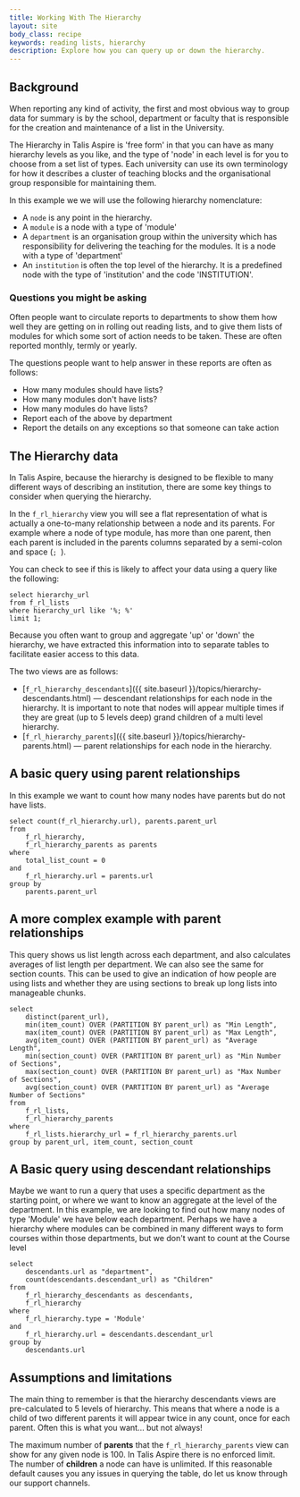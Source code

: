 ```yaml
---
title: Working With The Hierarchy
layout: site
body_class: recipe
keywords: reading lists, hierarchy
description: Explore how you can query up or down the hierarchy.
---
```


## Background
When reporting any kind of activity, the first and most obvious way to group data for summary is by the school, department or faculty that is responsible for the creation and maintenance of a list in the University.

The Hierarchy in Talis Aspire is 'free form' in that you can have as many hierarchy levels as you like, and the type of 'node' in each level is for you to choose from a set list of types.  Each university can use its own terminology for how it describes a cluster of teaching blocks and the organisational group responsible for maintaining them.

In this example we we will use the following hierarchy nomenclature:

- A `node` is any point in the hierarchy.
- A `module` is a node with a type of 'module'
- A `department` is an organisation group within the university which has responsibility for delivering the teaching for the modules. It is a node with a type of 'department'
- An `institution` is often the top level of the hierarchy. It is a predefined node with the type of 'institution' and the code 'INSTITUTION'.   

### Questions you might be asking

Often people want to circulate reports to departments to show them how well they are getting on in rolling out reading lists, and to give them lists of modules for which some sort of action needs to be taken. These are often reported monthly, termly or yearly.

The questions people want to help answer in these reports are often as follows:

- How many modules should have lists?
- How many modules don't have lists?
- How many modules do have lists?
- Report each of the above by department
- Report the details on any exceptions so that someone can take action

## The Hierarchy data

In Talis Aspire, because the hierarchy is designed to be flexible to many different ways of describing an institution, there are some key things to consider when querying the hierarchy.  

In the `f_rl_hierarchy` view you will see a flat representation of what is actually a one-to-many relationship between a node and its parents.  For example where a node of type module, has more than one parent, then each parent is included in the parents columns separated by a semi-colon and space (`; `).

You can check to see if this is likely to affect your data using a query like the following:

```redshift
select hierarchy_url 
from f_rl_lists 
where hierarchy_url like '%; %'
limit 1; 
```

Because you often want to group and aggregate 'up' or 'down' the hierarchy, we have extracted this information into to separate tables to facilitate easier access to this data.

The two views are as follows:

- [`f_rl_hierarchy_descendants`]({{ site.baseurl }}/topics/hierarchy-descendants.html) — descendant relationships for each node in the hierarchy. It is important to note that nodes will appear multiple times if they are great (up to 5 levels deep) grand children of a multi level hierarchy.
- [`f_rl_hierarchy_parents`]({{ site.baseurl }}/topics/hierarchy-parents.html) — parent relationships for each node in the hierarchy.

## A basic query using parent relationships

In this example we want to count how many nodes have parents but do not have lists.

```redshift
select count(f_rl_hierarchy.url), parents.parent_url
from
    f_rl_hierarchy,
    f_rl_hierarchy_parents as parents
where
    total_list_count = 0
and
    f_rl_hierarchy.url = parents.url
group by 
    parents.parent_url
```

## A more complex example with parent relationships

This query shows us list length across each department, and also calculates averages of list length per department. We can also see the same for section counts.  This can be used to give an indication of how people are using lists and whether they are using sections to break up long lists into manageable chunks.

```redshift
select 
    distinct(parent_url),
    min(item_count) OVER (PARTITION BY parent_url) as "Min Length", 
    max(item_count) OVER (PARTITION BY parent_url) as "Max Length", 
    avg(item_count) OVER (PARTITION BY parent_url) as "Average Length",
    min(section_count) OVER (PARTITION BY parent_url) as "Min Number of Sections",
    max(section_count) OVER (PARTITION BY parent_url) as "Max Number of Sections",
    avg(section_count) OVER (PARTITION BY parent_url) as "Average Number of Sections"
from 
    f_rl_lists, 
    f_rl_hierarchy_parents
where
    f_rl_lists.hierarchy_url = f_rl_hierarchy_parents.url
group by parent_url, item_count, section_count
```

## A Basic query using descendant relationships

Maybe we want to run a query that uses a specific department as the starting point, or where we want to know an aggregate at the level of the department. In this example, we are looking to find out how many nodes of type 'Module' we have below each department.  Perhaps we have a hierarchy where modules can be combined in many different ways to form courses within those departments, but we don't want to count at the Course level

```redshift
select 
    descendants.url as "department", 
    count(descendants.descendant_url) as "Children"
from  
    f_rl_hierarchy_descendants as descendants,
    f_rl_hierarchy
where
    f_rl_hierarchy.type = 'Module'
and 
    f_rl_hierarchy.url = descendants.descendant_url
group by 
    descendants.url
```

## Assumptions and limitations

The main thing to remember is that the hierarchy descendants views are pre-calculated to 5 levels of hierarchy. This means that where a node is a child of two different parents it will appear twice in any count, once for each parent.  Often this is what you want... but not always!

The maximum number of __parents__ that the `f_rl_hierarchy_parents` view can show for any given node is 100. In Talis Aspire there is no enforced limit. The number of __children__ a node can have is unlimited. If this reasonable default causes you any issues in querying the table, do let us know through our support channels.